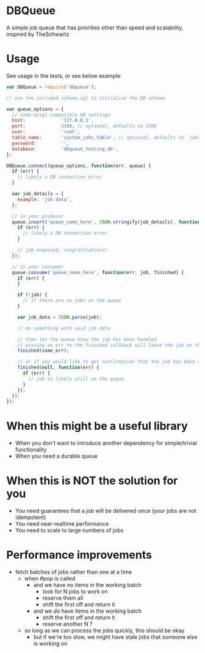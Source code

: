 # DBQueue
A simple job queue that has priorities other than speed and scalability, inspired by TheSchwartz

# Usage

See usage in the tests, or see below example:

```javascript
var DBQueue = require('dbqueue');

// use the included schema.sql to initialize the DB schema

var queue_options = {
  // node-mysql compatible DB settings
  host:             '127.0.0.1',
  port:             3306, // optional, defaults to 3306
  user:             'root',
  table_name:       'custom_jobs_table', // optional, defaults to `jobs`
  password:         '',
  database:         'dbqueue_testing_db',
};

DBQueue.connect(queue_options, function(err, queue) {
  if (err) {
    // likely a DB connection error
  }

  var job_details = {
    example: 'job data',
  };

  // in your producer
  queue.insert('queue_name_here', JSON.stringify(job_details), function(err) {
    if (err) {
      // likely a DB connection error
    }

    // job enqueued, congratulations!
  });

  // in your consumer
  queue.consume('queue_name_here', function(err, job, finished) {
    if (err) {
    }

    if (!job) {
      // if there are no jobs on the queue
    }

    var job_data = JSON.parse(job);

    // do something with said job data

    // then let the queue know the job has been handled
    // passing an err to the finished callback will leave the job on the queue
    finished(some_err);

    // or if you would like to get confirmation that the job has been cleared from the queue:
    finished(null, function(err) {
      if (err) {
        // job is likely still on the queue
      }
    });
  });
});

```

# When this might be a useful library
* When you don't want to introduce another dependency for simple/trivial functionality
* When you need a durable queue

# When this is NOT the solution for you
* You need guarantees that a job will be delivered once (your jobs are not idempotent)
* You need near-realtime performance
* You need to scale to large numbers of jobs

# Performance improvements
* fetch batches of jobs rather than one at a time
  * when #pop is called
    * and we have no items in the working batch
      * look for N jobs to work on
      * reserve them all
      * shift the first off and return it
    * and we *do* have items in the working batch
      * shift the first off and return it
      * reserve another N ?
  * so long as we can process the jobs quickly, this should be okay
    * but if we're too slow, we might have stale jobs that someone else is working on

